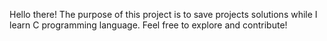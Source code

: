 Hello there! The purpose of this project is to save projects solutions while I learn C programming language. Feel free to explore and contribute!
